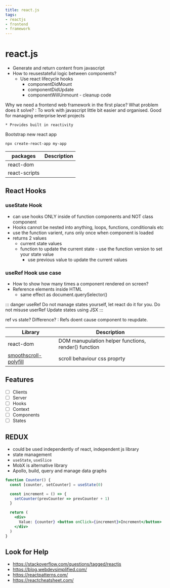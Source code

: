 ```yaml
---
title: react.js
tags:
- reactjs
- frontend
- framework
---
```


# react.js

<TagLinks />

* Generate and return content from javascript
* How to reusestateful logic between components?
  * Use react lifecycle hooks
    * componentDidMount
    * componentDidUpdate
    * componentWillUnmount - cleanup code


Why we need a frontend web framework in the first place? What problem does it solve?
:   To work with javascript little bit easier and organised. Good for managing enterprise level projects

    * Provides built in reactivity

Bootstrap new react app

```bash
npx create-react-app my-app
```

packages | Description
---------|-------------------
react-dom     | |
react-scripts | |

## React Hooks

### useState Hook

* can use hooks ONLY inside of function components and NOT class component
* Hooks cannot be nested into anything, loops, functions, conditionals etc
* use the function varient, runs only once when component is loaded
* returns 2 values
  * current state values
  * function to update the current state - use the function version to set your state value
    * use previous value to update the current values

### useRef Hook use case

* How to show how many times a component rendered on screen?
* Reference elements inside HTML
  * same effect as document.querySelector()

::: danger useRef
Do not manage states yourself, let react do it for you. Do not misuse userRef
Update states using JSX
:::

ref vs state? Difference?
:   Refs doent cause component to reupdate.

Library | Description
--------|-------------
react-dom | DOM manupulation helper functions, render() function
[smoothscroll-polyfill](https://github.com/iamdustan/smoothscroll) | scroll behaviour css proprty


## Features

* [ ] Clients
* [ ] Server
* [ ] Hooks
* [ ] Context
* [ ] Components
* [ ] States

## REDUX

* could be used independently of react, independent js library
* state management
* `useState`, `useSlice`
* MobX is alternative library
* Apollo, build, query and manage data graphs

```jsx
function Counter() {
  const [counter, setCounter] = useState(0)

  const increment = () => {
    setCounter(prevCounter => prevCounter + 1)
  }

  return (
    <div>
      Value: {counter} <button onClick={increment}>Increment</button>
    </div>
  )
}
```

## Look for Help

* https://stackoverflow.com/questions/tagged/reactjs
* https://blog.webdevsimplified.com/
* https://reactpatterns.com/
* https://reactcheatsheet.com/


<Footer />
